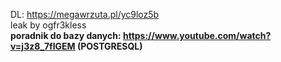 DL: https://megawrzuta.pl/yc9loz5b <br>
leak by ogfr3kless <br>
<b>poradnik do bazy danych: https://www.youtube.com/watch?v=j3z8_7fIGEM (POSTGRESQL)</b>
